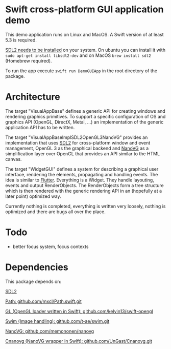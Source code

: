 # Swift cross-platform GUI application demo

This demo application runs on Linux and MacOS. A Swift version of at least 5.3 is required.

[SDL2 needs to be installed](https://wiki.libsdl.org/Installation) on your system. On ubuntu you can install it with `sudo apt-get install libsdl2-dev` and on MacOS `brew install sdl2` (Homebrew required).

To run the app execute `swift run DemoGUIApp` in the root directory of the package.

# Architecture

The target "VisualAppBase" defines a generic API for creating windows and rendering graphics primitives. 
To support a specific configuration of OS and graphics API (OpenGL, DirectX, Metal, ...) an implementation of the generic application API has to be written.

The target "VisualAppBaseImplSDL2OpenGL3NanoVG" provides an implementation that uses [SDL2](https://www.libsdl.org/index.php) for cross-platform window and event management, OpenGL 3 as the graphical backend and [NanoVG](https://github.com/memononen/nanovg) as a simplification layer over OpenGL that provides an API similar to the HTML canvas.

The target "WidgetGUI" defines a system for describing a graphical user interface, rendering the elements, propagating and handling events. The idea is similar to [Flutter](https://flutter.dev/). Everything is a Widget. They handle layouting, events and output RenderObjects. The RenderObjects form a tree structure which is then rendered with the generic rendering API in an (hopefully at a later point) optimized way.

Currently nothing is completed, everything is written very loosely, nothing is optimized and there are bugs all over the place.

# Todo

- better focus system, focus contexts

# Dependencies

This package depends on:

[SDL2](https://www.libsdl.org/index.php)

[Path: github.com/mxcl/Path.swift.git](https://github.com/mxcl/Path.swift.git)

[GL (OpenGL loader written in Swift): github.com/kelvin13/swift-opengl](https://github.com/kelvin13/swift-opengl)

[Swim (Image handling): github.com/t-ae/swim.git](https://github.com/t-ae/swim.git)

[NanoVG: github.com/memononen/nanovg](https://github.com/memononen/nanovg)

[Cnanovg (NanoVG wrapper in Swift): github.com/UnGast/Cnanovg.git](https://github.com/UnGast/Cnanovg.git)